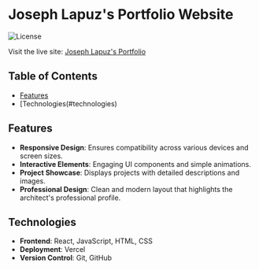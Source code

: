 # Joseph Lapuz's Portfolio Website

![License](https://img.shields.io/badge/license-MIT-blue.svg)

Visit the live site: [Joseph Lapuz's Portfolio](https://joseph-lapuz.vercel.app/)

## Table of Contents

- [Features](#features)
- [Technologies(#technologies)

## Features

- **Responsive Design**: Ensures compatibility across various devices and screen sizes.
- **Interactive Elements**: Engaging UI components and simple animations.
- **Project Showcase**: Displays projects with detailed descriptions and images.
- **Professional Design**: Clean and modern layout that highlights the architect's professional profile.

## Technologies

- **Frontend**: React, JavaScript, HTML, CSS
- **Deployment**: Vercel
- **Version Control**: Git, GitHub
